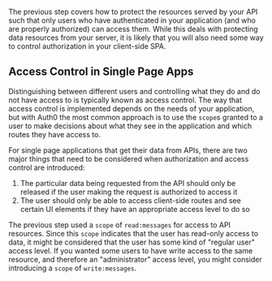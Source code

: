 The previous step covers how to protect the resources served by your API such that only users who have authenticated in your application (and who are properly authorized) can access them. While this deals with protecting data resources from your server, it is likely that you will also need some way to control authorization in your client-side SPA.

## Access Control in Single Page Apps

Distinguishing between different users and controlling what they do and do not have access to is typically known as access control. The way that access control is implemented depends on the needs of your application, but with Auth0 the most common approach is to use the `scope`s granted to a user to make decisions about what they see in the application and which routes they have access to.

For single page applications that get their data from APIs, there are two major things that need to be considered when authorization and access control are introduced:

1. The particular data being requested from the API should only be released if the user making the request is authorized to access it
2. The user should only be able to access client-side routes and see certain UI elements if they have an appropriate access level to do so

The previous step used a `scope` of `read:messages` for access to API resources. Since this `scope` indicates that the user has read-only access to data, it might be considered that the user has some kind of "regular user" access level. If you wanted some users to have write access to the same resource, and therefore an "administrator" access level, you might consider introducing a `scope` of `write:messages`.